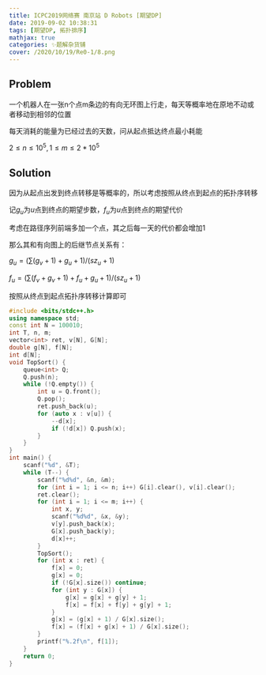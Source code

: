 ```yaml
---
title: ICPC2019网络赛 南京站 D Robots [期望DP]
date: 2019-09-02 10:38:31
tags: [期望DP, 拓扑排序]
mathjax: true
categories: ✨题解杂货铺
cover: /2020/10/19/Re0-1/8.png
---
```

## Problem
一个机器人在一张n个点m条边的有向无环图上行走，每天等概率地在原地不动或者移动到相邻的位置

每天消耗的能量为已经过去的天数，问从起点抵达终点最小耗能

$2 \le n \le 10^5,1 \le m \le 2 \ast 10^5$

## Solution
因为从起点出发到终点转移是等概率的，所以考虑按照从终点到起点的拓扑序转移

记$g_u$为$u$点到终点的期望步数，$f_u$为$u$点到终点的期望代价

考虑在路径序列前端多加一个点，其之后每一天的代价都会增加1

那么其和有向图上的后继节点关系有：

$g_u=(\sum(g_v+1)+g_u+1)/(sz_u+1)$

$f_u=(\sum(f_v+g_v+1)+f_u+g_u+1)/(sz_u+1)$

按照从终点到起点拓扑序转移计算即可

```cpp
#include <bits/stdc++.h>
using namespace std;
const int N = 100010;
int T, n, m;
vector<int> ret, v[N], G[N];
double g[N], f[N];
int d[N];
void TopSort() {
    queue<int> Q;
    Q.push(n);
    while (!Q.empty()) {
        int u = Q.front();
        Q.pop();
        ret.push_back(u);
        for (auto x : v[u]) {
            --d[x];
            if (!d[x]) Q.push(x);
        }
    }
}
int main() {
    scanf("%d", &T);
    while (T--) {
        scanf("%d%d", &n, &m);
        for (int i = 1; i <= n; i++) G[i].clear(), v[i].clear();
        ret.clear();
        for (int i = 1; i <= m; i++) {
            int x, y;
            scanf("%d%d", &x, &y);
            v[y].push_back(x);
            G[x].push_back(y);
            d[x]++;
        }
        TopSort();
        for (int x : ret) {
        	f[x] = 0;
        	g[x] = 0; 
            if (!G[x].size()) continue;
            for (int y : G[x]) {
                g[x] = g[x] + g[y] + 1;
                f[x] = f[x] + f[y] + g[y] + 1;
            }
            g[x] = (g[x] + 1) / G[x].size();
            f[x] = (f[x] + g[x] + 1) / G[x].size();
        }
        printf("%.2f\n", f[1]);
    }
    return 0;
}
```
